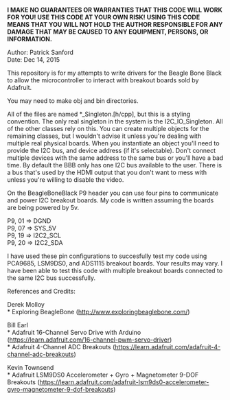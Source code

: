 **I MAKE NO GUARANTEES OR WARRANTIES THAT THIS CODE WILL WORK FOR YOU! USE THIS CODE AT YOUR OWN RISK! USING THIS CODE MEANS THAT YOU WILL NOT HOLD THE AUTHOR RESPONSIBLE FOR ANY DAMAGE THAT MAY BE CAUSED TO ANY EQUIPMENT, PERSONS, OR INFORMATION.**

Author: Patrick Sanford<br>
Date: Dec 14, 2015

This repository is for my attempts to write drivers for the Beagle Bone Black to allow the microcontroller to interact with breakout boards sold by Adafruit.

You may need to make obj and bin directories.

All of the files are named *_Singleton.[h/cpp], but this is a styling convention. The only real singleton in the system is the I2C_IO_Singleton. All of the other classes rely on this. You can create multiple objects for the remaining classes, but I wouldn't advise it unless you're dealing with multiple real physical boards. When you instantiate an object you'll need to provide the I2C bus, and device address (if it's selectable). Don't connect multiple devices with the same address to the same bus or you'll have a bad time. By default the BBB only has one I2C bus available to the user. There is a bus that's used by the HDMI output that you don't want to mess with unless you're willing to disable the video.

On the BeagleBoneBlack P9 header you can use four pins to communicate and power I2C breakout boards. My code is written assuming the boards are being powered by 5v.

P9, 01 => DGND<br>
P9, 07 => SYS_5V<br>
P9, 19 => I2C2_SCL<br>
P9, 20 => I2C2_SDA<br>

I have used these pin configurations to succesfully test my code using PCA9685, LSM9DS0, and ADS1115 breakout boards. Your results may vary. I have been able to test this code with multiple breakout boards connected to the same I2C bus successfully.

References and Credits:

Derek Molloy<br>
	* Exploring BeagleBone (http://www.exploringbeaglebone.com/)

Bill Earl<br>
	* Adafruit 16-Channel Servo Drive with Arduino (https://learn.adafruit.com/16-channel-pwm-servo-driver)<br>
	* Adafruit 4-Channel ADC Breakouts (https://learn.adafruit.com/adafruit-4-channel-adc-breakouts)

Kevin Townsend<br>
	* Adafruit LSM9DS0 Accelerometer + Gyro + Magnetometer 9-DOF Breakouts (https://learn.adafruit.com/adafruit-lsm9ds0-accelerometer-gyro-magnetometer-9-dof-breakouts)
